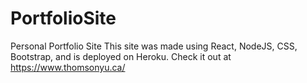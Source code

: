 # PortfolioSite
Personal Portfolio Site
This site was made using React, NodeJS, CSS, Bootstrap, and is deployed on Heroku.
Check it out at https://www.thomsonyu.ca/

